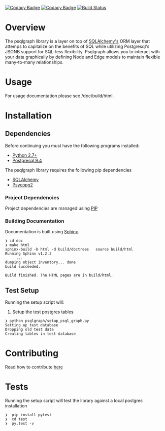 [![Codacy Badge](https://api.codacy.com/project/badge/Grade/562dc95026254b1a82b39062322bd845)](https://www.codacy.com/manual/NCI-GDC/psqlgraph?utm_source=github.com&amp;utm_medium=referral&amp;utm_content=NCI-GDC/psqlgraph&amp;utm_campaign=Badge_Grade)
[![Codacy Badge](https://api.codacy.com/project/badge/Coverage/562dc95026254b1a82b39062322bd845)](https://www.codacy.com/manual/NCI-GDC/psqlgraph?utm_source=github.com&utm_medium=referral&utm_content=NCI-GDC/psqlgraph&utm_campaign=Badge_Coverage)
[![Build Status](https://travis-ci.org/NCI-GDC/psqlgraph.svg?branch=develop)](https://travis-ci.org/NCI-GDC/psqlgraph)
# Overview

The psqlgraph library is a layer on top of [SQLAlchemy's](http://www.sqlalchemy.org/) ORM layer that attemps to capitalize on the benefits of SQL while utilizing Postgresql's JSONB support for SQL-less flexibility.  Psqlgraph allows you to interact with your data graphically by defining Node and Edge models to maintain flexible many-to-many relationships.

# Usage

For usage documentation please see /doc/build/html.

# Installation

## Dependencies

Before continuing you must have the following programs installed:

- [Python 2.7+](http://python.org/)
- [Postgresql 9.4](http://www.postgresql.org/download/)

The psqlgraph library requires the following pip dependencies

- [SQLAlchemy](http://www.sqlalchemy.org/)
- [Psycopg2](http://initd.org/psycopg/)

### Project Dependencies

Project dependencies are managed using [PIP](https://pip.readthedocs.org/en/latest/)

### Building Documentation

Documentation is built using [Sphinx](http://sphinx-doc.org/).

```
❯ cd doc
❯ make html
sphinx-build -b html -d build/doctrees   source build/html
Running Sphinx v1.2.3
     ...
dumping object inventory... done
build succeeded.

Build finished. The HTML pages are in build/html.
```

## Test Setup

Running the setup script will:

1. Setup the test postgres tables

```
❯ python psqlgraph/setup_psql_graph.py
Setting up test database
Dropping old test data
Creating tables in test database
```
# Contributing
Read how to contribute [here](https://github.com/NCI-GDC/gdcapi/blob/master/CONTRIBUTING.md)

# Tests

Running the setup script will test the library against a local postgres installation

```
❯  pip install pytest
❯  cd test
❯  py.test -v
```
